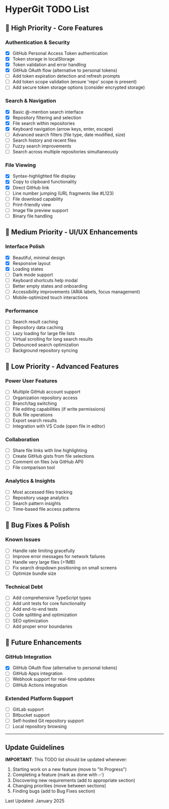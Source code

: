 # HyperGit TODO List

## 🚀 High Priority - Core Features

### Authentication & Security
- [x] GitHub Personal Access Token authentication
- [x] Token storage in localStorage
- [x] Token validation and error handling
- [x] GitHub OAuth flow (alternative to personal tokens)
- [ ] Add token expiration detection and refresh prompts
- [ ] Add token scope validation (ensure 'repo' scope is present)
- [ ] Add secure token storage options (consider encrypted storage)

### Search & Navigation
- [x] Basic @-mention search interface
- [x] Repository filtering and selection
- [x] File search within repositories
- [x] Keyboard navigation (arrow keys, enter, escape)
- [ ] Advanced search filters (file type, date modified, size)
- [ ] Search history and recent files
- [ ] Fuzzy search improvements
- [ ] Search across multiple repositories simultaneously

### File Viewing
- [x] Syntax-highlighted file display
- [x] Copy to clipboard functionality
- [x] Direct GitHub link
- [ ] Line number jumping (URL fragments like #L123)
- [ ] File download capability
- [ ] Print-friendly view
- [ ] Image file preview support
- [ ] Binary file handling

## 🎨 Medium Priority - UI/UX Enhancements

### Interface Polish
- [x] Beautiful, minimal design
- [x] Responsive layout
- [x] Loading states
- [ ] Dark mode support
- [ ] Keyboard shortcuts help modal
- [ ] Better empty states and onboarding
- [ ] Accessibility improvements (ARIA labels, focus management)
- [ ] Mobile-optimized touch interactions

### Performance
- [ ] Search result caching
- [ ] Repository data caching
- [ ] Lazy loading for large file lists
- [ ] Virtual scrolling for long search results
- [ ] Debounced search optimization
- [ ] Background repository syncing

## 🔧 Low Priority - Advanced Features

### Power User Features
- [ ] Multiple GitHub account support
- [ ] Organization repository access
- [ ] Branch/tag switching
- [ ] File editing capabilities (if write permissions)
- [ ] Bulk file operations
- [ ] Export search results
- [ ] Integration with VS Code (open file in editor)

### Collaboration
- [ ] Share file links with line highlighting
- [ ] Create GitHub gists from file selections
- [ ] Comment on files (via GitHub API)
- [ ] File comparison tool

### Analytics & Insights
- [ ] Most accessed files tracking
- [ ] Repository usage analytics
- [ ] Search pattern insights
- [ ] Time-based file access patterns

## 🐛 Bug Fixes & Polish

### Known Issues
- [ ] Handle rate limiting gracefully
- [ ] Improve error messages for network failures
- [ ] Handle very large files (>1MB)
- [ ] Fix search dropdown positioning on small screens
- [ ] Optimize bundle size

### Technical Debt
- [ ] Add comprehensive TypeScript types
- [ ] Add unit tests for core functionality
- [ ] Add end-to-end tests
- [ ] Code splitting and optimization
- [ ] SEO optimization
- [ ] Add proper error boundaries

## 🚀 Future Enhancements

### GitHub Integration
- [x] GitHub OAuth flow (alternative to personal tokens)
- [ ] GitHub Apps integration
- [ ] Webhook support for real-time updates
- [ ] GitHub Actions integration

### Extended Platform Support
- [ ] GitLab support
- [ ] Bitbucket support
- [ ] Self-hosted Git repository support
- [ ] Local repository browsing

---

## Update Guidelines

**IMPORTANT**: This TODO list should be updated whenever:
1. Starting work on a new feature (move to "In Progress")
2. Completing a feature (mark as done with ✅)
3. Discovering new requirements (add to appropriate section)
4. Changing priorities (move between sections)
5. Finding bugs (add to Bug Fixes section)

Last Updated: January 2025